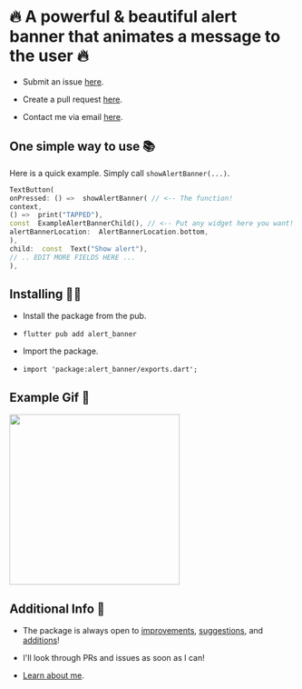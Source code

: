 # 🔥 A powerful & beautiful alert banner that animates a message to the user 🔥

- Submit an issue [here](https://github.com/mattrltrent/alert_banner/issues).

- Create a pull request [here](https://github.com/mattrltrent/alert_banner/pulls).

- Contact me via email [here](mailto:me@matthewtrent.me).

## One simple way to use 📚

Here is a quick example. Simply call `showAlertBanner(...)`.

```dart
TextButton(
onPressed: () =>  showAlertBanner( // <-- The function!
context,
() =>  print("TAPPED"),
const  ExampleAlertBannerChild(), // <-- Put any widget here you want!
alertBannerLocation:  AlertBannerLocation.bottom,
),
child:  const  Text("Show alert"),
// .. EDIT MORE FIELDS HERE ...
),
```

## Installing 🧑‍🏫

- Install the package from the pub.

- `flutter pub add alert_banner`

- Import the package.

- `import 'package:alert_banner/exports.dart';`

## Example Gif 📸

<img src="https://github.com/mattrltrent/alert_banner/blob/main/resources/demo.gif?raw=true" width="300" height="" style="display: inline"/>

## Additional Info 📣

- The package is always open to [improvements](https://github.com/mattrltrent/alert_banner/issues), [suggestions](mailto:me@matthewtrent.me), and [additions](https://github.com/mattrltrent/alert_banner/pulls)!

- I'll look through PRs and issues as soon as I can!

- [Learn about me](https://matthewtrent.me).

